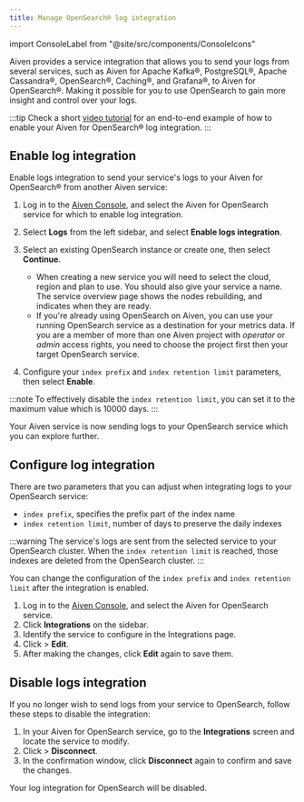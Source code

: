 ```yaml
---
title: Manage OpenSearch® log integration
---
```


import ConsoleLabel from "@site/src/components/ConsoleIcons"

Aiven provides a service integration that allows you to send your logs
from several services, such as Aiven for Apache Kafka®, PostgreSQL®,
Apache Cassandra®, OpenSearch®, Caching®, and Grafana®, to
Aiven for OpenSearch®. Making it possible for you to use OpenSearch to
gain more insight and control over your logs.

:::tip
Check a short [video
tutorial](https://www.youtube.com/watch?v=f4y9nPadO-M) for an end-to-end
example of how to enable your Aiven for OpenSearch® log integration.
:::

## Enable log integration

Enable logs integration to send your service's logs to your Aiven for
OpenSearch® from another Aiven service:

1.  Log in to the [Aiven Console](https://console.aiven.io/), and select
    the Aiven for OpenSearch service for which to enable log
    integration.

1.  Select **Logs** from the left sidebar, and select **Enable logs
    integration**.

1.  Select an existing OpenSearch instance or create one, then select **Continue**.

    -   When creating a new service you will need to select the
        cloud, region and plan to use. You should also give your
        service a name. The service overview page shows the nodes
        rebuilding, and indicates when they are ready.
    -   If you're already using OpenSearch on Aiven, you can use
        your running OpenSearch service as a destination for your
        metrics data. If you are a member of more than one Aiven
        project with *operator* or *admin* access rights, you need
        to choose the project first then your target OpenSearch
        service.

1.  Configure your `index prefix` and `index retention limit`
    parameters, then select **Enable**.

:::note
To effectively disable the `index retention limit`, you can
set it to the maximum value which is 10000 days.
:::

Your Aiven service is now sending logs to your OpenSearch service which
you can explore further.

## Configure log integration

There are two parameters that you can adjust when integrating logs to
your OpenSearch service:

-   `index prefix`, specifies the prefix part of the index name
-   `index retention limit`, number of days to preserve the daily
    indexes

:::warning
The service's logs are sent from the selected service to your
OpenSearch cluster. When the `index retention limit` is reached, those
indexes are deleted from the OpenSearch cluster.
:::

You can change the configuration of the `index prefix` and
`index retention limit` after the integration is enabled.

1.  Log in to the [Aiven Console](https://console.aiven.io/), and select
    the Aiven for OpenSearch service.
1.  Click **Integrations** on the sidebar.
1.  Identify the service to configure in the Integrations page.
1.  Click <ConsoleLabel name="actions"/> > **Edit**.
1.  After making the changes, click **Edit** again to save them.

## Disable logs integration

If you no longer wish to send logs from your service to OpenSearch,
follow these steps to disable the integration:

1.  In your Aiven for OpenSearch service, go to the
    **Integrations** screen and locate the
    service to modify.
1.  Click <ConsoleLabel name="actions"/> > **Disconnect**.
1.  In the confirmation window, click **Disconnect** again to confirm
    and save the changes.

Your log integration for OpenSearch will be disabled.
